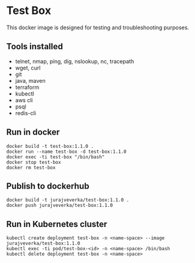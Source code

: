 # Test Box
This docker image is designed for testing and troubleshooting purposes.

## Tools installed
* telnet, nmap, ping, dig, nslookup, nc, tracepath
* wget, curl
* git
* java, maven
* terraform
* kubectl
* aws cli
* psql 
* redis-cli

## Run in docker 
```
docker build -t test-box:1.1.0 .
docker run --name test-box -d test-box:1.1.0
docker exec -ti test-box "/bin/bash"
docker stop test-box
docker rm test-box
```

## Publish to dockerhub
```
docker build -t jurajveverka/test-box:1.1.0 .
docker push jurajveverka/test-box:1.1.0
```

## Run in Kubernetes cluster
```
kubectl create deployment test-box -n <name-space> --image jurajveverka/test-box:1.1.0
kubectl exec -ti pod/test-box-<id> -n <name-space> /bin/bash
kubectl delete deployment test-box -n <name-space>
```
